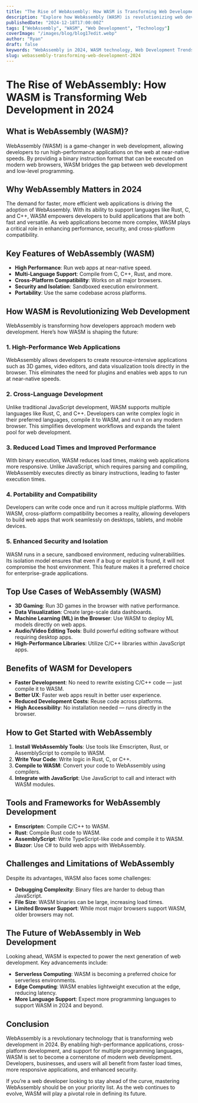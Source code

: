 ```yaml
---
title: "The Rise of WebAssembly: How WASM is Transforming Web Development in 2024"
description: "Explore how WebAssembly (WASM) is revolutionizing web development in 2024, enabling high-performance applications, multi-language support, and seamless cross-platform compatibility."
publishedDate: "2024-12-18T17:00:00Z"
tags: ["WebAssembly", "WASM", "Web Development", "Technology"]
coverImage: "/images/blog/blog17edit.webp"
author: "Ryan"
draft: false
keywords: "WebAssembly in 2024, WASM technology, Web Development Trends, Cross-Platform Development, High-Performance Web Apps, Multi-Language Web Development, WASM Use Cases, Next-Gen Web Tech, WASM for Developers, Modern Web Development"
slug: webassembly-transforming-web-development-2024
---
```


# The Rise of WebAssembly: How WASM is Transforming Web Development in 2024

## What is WebAssembly (WASM)?

WebAssembly (WASM) is a game-changer in web development, allowing developers to run high-performance applications on the web at near-native speeds. By providing a binary instruction format that can be executed on modern web browsers, WASM bridges the gap between web development and low-level programming.

## Why WebAssembly Matters in 2024

The demand for faster, more efficient web applications is driving the adoption of WebAssembly. With its ability to support languages like Rust, C, and C++, WASM empowers developers to build applications that are both fast and versatile. As web applications become more complex, WASM plays a critical role in enhancing performance, security, and cross-platform compatibility.

## Key Features of WebAssembly (WASM)

- **High Performance**: Run web apps at near-native speed.
- **Multi-Language Support**: Compile from C, C++, Rust, and more.
- **Cross-Platform Compatibility**: Works on all major browsers.
- **Security and Isolation**: Sandboxed execution environment.
- **Portability**: Use the same codebase across platforms.

## How WASM is Revolutionizing Web Development

WebAssembly is transforming how developers approach modern web development. Here’s how WASM is shaping the future:

### 1. **High-Performance Web Applications**

WebAssembly allows developers to create resource-intensive applications such as 3D games, video editors, and data visualization tools directly in the browser. This eliminates the need for plugins and enables web apps to run at near-native speeds.

### 2. **Cross-Language Development**

Unlike traditional JavaScript development, WASM supports multiple languages like Rust, C, and C++. Developers can write complex logic in their preferred languages, compile it to WASM, and run it on any modern browser. This simplifies development workflows and expands the talent pool for web development.

### 3. **Reduced Load Times and Improved Performance**

With binary execution, WASM reduces load times, making web applications more responsive. Unlike JavaScript, which requires parsing and compiling, WebAssembly executes directly as binary instructions, leading to faster execution times.

### 4. **Portability and Compatibility**

Developers can write code once and run it across multiple platforms. With WASM, cross-platform compatibility becomes a reality, allowing developers to build web apps that work seamlessly on desktops, tablets, and mobile devices.

### 5. **Enhanced Security and Isolation**

WASM runs in a secure, sandboxed environment, reducing vulnerabilities. Its isolation model ensures that even if a bug or exploit is found, it will not compromise the host environment. This feature makes it a preferred choice for enterprise-grade applications.

## Top Use Cases of WebAssembly (WASM)

- **3D Gaming**: Run 3D games in the browser with native performance.
- **Data Visualization**: Create large-scale data dashboards.
- **Machine Learning (ML) in the Browser**: Use WASM to deploy ML models directly on web apps.
- **Audio/Video Editing Tools**: Build powerful editing software without requiring desktop apps.
- **High-Performance Libraries**: Utilize C/C++ libraries within JavaScript apps.

## Benefits of WASM for Developers

- **Faster Development**: No need to rewrite existing C/C++ code — just compile it to WASM.
- **Better UX**: Faster web apps result in better user experience.
- **Reduced Development Costs**: Reuse code across platforms.
- **High Accessibility**: No installation needed — runs directly in the browser.

## How to Get Started with WebAssembly

1. **Install WebAssembly Tools**: Use tools like Emscripten, Rust, or AssemblyScript to compile to WASM.
2. **Write Your Code**: Write logic in Rust, C, or C++.
3. **Compile to WASM**: Convert your code to WebAssembly using compilers.
4. **Integrate with JavaScript**: Use JavaScript to call and interact with WASM modules.

## Tools and Frameworks for WebAssembly Development

- **Emscripten**: Compile C/C++ to WASM.
- **Rust**: Compile Rust code to WASM.
- **AssemblyScript**: Write TypeScript-like code and compile it to WASM.
- **Blazor**: Use C# to build web apps with WebAssembly.

## Challenges and Limitations of WebAssembly

Despite its advantages, WASM also faces some challenges:

- **Debugging Complexity**: Binary files are harder to debug than JavaScript.
- **File Size**: WASM binaries can be large, increasing load times.
- **Limited Browser Support**: While most major browsers support WASM, older browsers may not.

## The Future of WebAssembly in Web Development

Looking ahead, WASM is expected to power the next generation of web development. Key advancements include:

- **Serverless Computing**: WASM is becoming a preferred choice for serverless environments.
- **Edge Computing**: WASM enables lightweight execution at the edge, reducing latency.
- **More Language Support**: Expect more programming languages to support WASM in 2024 and beyond.

## Conclusion

WebAssembly is a revolutionary technology that is transforming web development in 2024. By enabling high-performance applications, cross-platform development, and support for multiple programming languages, WASM is set to become a cornerstone of modern web development. Developers, businesses, and users will all benefit from faster load times, more responsive applications, and enhanced security.

If you’re a web developer looking to stay ahead of the curve, mastering WebAssembly should be on your priority list. As the web continues to evolve, WASM will play a pivotal role in defining its future.
